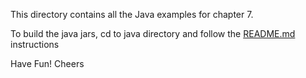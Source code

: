 This directory contains all the  Java examples for chapter 7. 

To build the java jars, cd to java directory and follow the [README.md](scala/README.md) instructions

Have Fun!
Cheers
